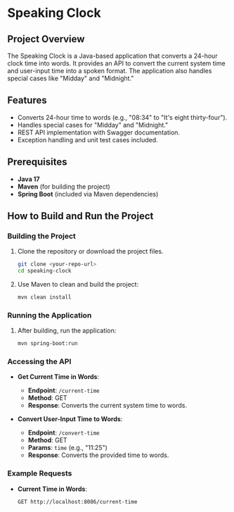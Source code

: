 # Speaking Clock

## Project Overview
The Speaking Clock is a Java-based application that converts a 24-hour clock time into words. It provides an API to convert the current system time and user-input time into a spoken format. The application also handles special cases like "Midday" and "Midnight."

## Features
- Converts 24-hour time to words (e.g., "08:34" to "It's eight thirty-four").
- Handles special cases for "Midday" and "Midnight."
- REST API implementation with Swagger documentation.
- Exception handling and unit test cases included.

## Prerequisites
- **Java 17** 
- **Maven** (for building the project)
- **Spring Boot** (included via Maven dependencies)

## How to Build and Run the Project

### Building the Project
1. Clone the repository or download the project files.
    ```bash
    git clone <your-repo-url>
    cd speaking-clock
    ```
2. Use Maven to clean and build the project:
    ```bash
    mvn clean install
    ```

### Running the Application
1. After building, run the application:
    ```bash
    mvn spring-boot:run
    ```

### Accessing the API
- **Get Current Time in Words**:  
  - **Endpoint**: `/current-time`  
  - **Method**: GET  
  - **Response**: Converts the current system time to words.

- **Convert User-Input Time to Words**:  
  - **Endpoint**: `/convert-time`  
  - **Method**: GET  
  - **Params**: `time` (e.g., "11:25")  
  - **Response**: Converts the provided time to words.

### Example Requests
- **Current Time in Words**:  
  ```http
  GET http://localhost:8086/current-time
 